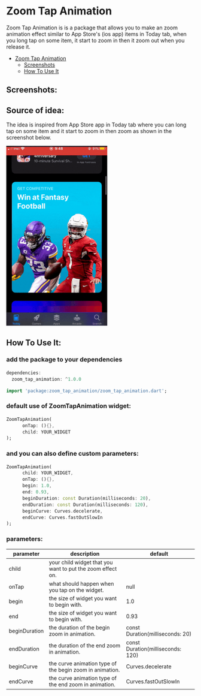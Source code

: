 # Zoom Tap Animation

Zoom Tap Animation is is a package that allows you to make an zoom animation effect similar to App Store's (ios app) items in Today tab, when you long tap on some item, it start to zoom in then it zoom out when you release it.

- [Zoom Tap Animation](#zoom-tap-animation)
  - [Screenshots](#screenshots)
  - [How To Use It](#how-to-use-it)

## Screenshots:

## Source of idea:
The idea is inspired from App Store app in Today tab where you can long tap on some item and it start to zoom in then zoom as shown in the screenshot below.

<img src="screenshots/original_idea.gif" height="480px" >

## How To Use It:

### add the package to your dependencies

```dart
dependencies:
  zoom_tap_animation: ^1.0.0
```

```dart
import 'package:zoom_tap_animation/zoom_tap_animation.dart';
```

### default use of ZoomTapAnimation widget:

```dart
ZoomTapAnimation(
      onTap: (){},
      child: YOUR_WIDGET
);
```

### and you can also define custom parameters:

```dart
ZoomTapAnimation(
      child: YOUR_WIDGET,
      onTap: (){},
      begin: 1.0,
      end: 0.93,
      beginDuration: const Duration(milliseconds: 20),
      endDuration: const Duration(milliseconds: 120),
      beginCurve: Curves.decelerate,
      endCurve: Curves.fastOutSlowIn
);
```

### parameters:
| parameter       | description                                                | default                           |
|-----------------|------------------------------------------------------------|-----------------------------------|
| child           | your child widget that you want to put the zoom effect on. |                                   |
| onTap           | what should happen when you tap on the widget.             | null                              |
| begin           | the size of widget you want to begin with.                 | 1.0                               |
| end             | the size of widget you want to begin with.                 | 0.93                              |
| beginDuration   | the duration of the begin zoom in animation.               | const Duration(milliseconds: 20)  |
| endDuration     | the duration of the end zoom in animation.                 | const Duration(milliseconds: 120) |
| beginCurve      | the curve animation type of the begin zoom in animation.   | Curves.decelerate                 |
| endCurve        | the curve animation type of the end zoom in animation.     | Curves.fastOutSlowIn              |
